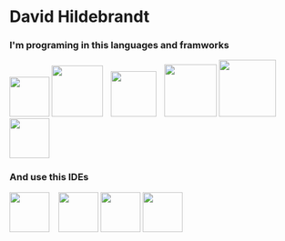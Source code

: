 # David Hildebrandt

### I'm programing in this languages and framworks

<img width="70px" height="70px" src="https://escoladigital-production-storage.s3.amazonaws.com/uploads/images/original/20201103113533.png"></img>
<img with="120px" height="90px" float="left" src="https://marcas-logos.net/wp-content/uploads/2020/11/MySQL-logo.png"></img>
<img  with="70px" height="6px" src="https://lh3.googleusercontent.com/proxy/6MH05ROpZv2W9bQ7UmM3cZy_erxLPpJTk5JQo3Y5rFLzlNWCX_x5pS1YDJ0ek5CBI724MRy5t2UniFvxz_udpvelCUMqBdDFZhiDrczyEkyCtdmHWS2zaGznOoze"></img>
<img with="80px" height="80px" src="https://upload.wikimedia.org/wikipedia/commons/thumb/1/10/CSS3_and_HTML5_logos_and_wordmarks.svg/1280px-CSS3_and_HTML5_logos_and_wordmarks.svg.png"></img>
<img  with="70px" height="6px" src="https://lh3.googleusercontent.com/proxy/6MH05ROpZv2W9bQ7UmM3cZy_erxLPpJTk5JQo3Y5rFLzlNWCX_x5pS1YDJ0ek5CBI724MRy5t2UniFvxz_udpvelCUMqBdDFZhiDrczyEkyCtdmHWS2zaGznOoze"></img>
<img with="92px" height="92px" src="https://seeklogo.com/images/F/flask-logo-44C507ABB7-seeklogo.com.png"></img>
<img with="100px" height="100px" src="https://logospng.org/download/java/logo-java-256.png"></img>
<img with="70px" height="70px" src="https://git-scm.com/images/logos/downloads/Git-Icon-1788C.png"><img>

### And use this IDEs

<img with="70px" height="70px" src="https://cdn.worldvectorlogo.com/logos/visual-studio-code-1.svg"></img>
<img  with="70px" height="8px" src="https://lh3.googleusercontent.com/proxy/6MH05ROpZv2W9bQ7UmM3cZy_erxLPpJTk5JQo3Y5rFLzlNWCX_x5pS1YDJ0ek5CBI724MRy5t2UniFvxz_udpvelCUMqBdDFZhiDrczyEkyCtdmHWS2zaGznOoze"></img>
<img with="70px" height="70px" src="http://www.macupdate.com/images/icons256/11662.png"></img>
<img with="70px" height="70px" src="https://res.cloudinary.com/practicaldev/image/fetch/s--leRXbveB--/c_limit%2Cf_auto%2Cfl_progressive%2Cq_auto%2Cw_880/https://thepracticaldev.s3.amazonaws.com/i/e8mbu9fj74hjntyt8lhh.png"></img>
<img with="70px" height="70px" src="https://1000logos.net/wp-content/uploads/2018/11/GitHub-logo.png"></img>

<!--<img with="60px" height="60px" src=""></img>
